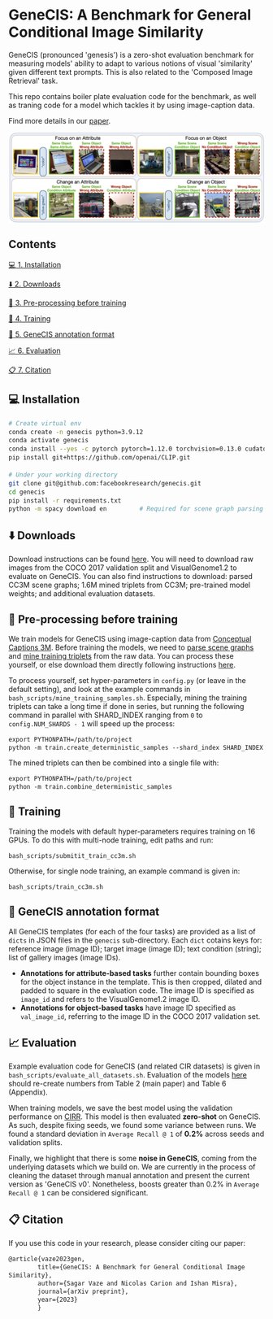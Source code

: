 # GeneCIS: A Benchmark for General Conditional Image Similarity

GeneCIS (pronounced 'genesis') is a zero-shot evaluation benchmark for measuring models' ability to adapt to various notions of visual 'similarity' given different text prompts. This is also related to the 'Composed Image Retrieval' task.

This repo contains boiler plate evaluation code for the benchmark, as well as traning code for a model which tackles it by using image-caption data.

Find more details in our [paper](TODO).

<p align="center"> <img src='assets/genecis_examples.png' align="center" > </p>

## Contents
[:computer: 1. Installation](#install)

[:arrow_down: 2. Downloads](#downloads)

[:notebook_with_decorative_cover: 3. Pre-processing before training](#preproc)

[:train: 4. Training](#training)

[:closed_book: 5. GeneCIS annotation format](#annots)

[:chart_with_upwards_trend: 6. Evaluation](#eval)

[:clipboard: 7. Citation](#cite)

## <a name="install"/> :computer: Installation

```bash
# Create virtual env 
conda create -n genecis python=3.9.12
conda activate genecis
conda install --yes -c pytorch pytorch=1.12.0 torchvision=0.13.0 cudatoolkit=11.3.1     # Change toolkit version if necessary
pip install git+https://github.com/openai/CLIP.git

# Under your working directory
git clone git@github.com:facebookresearch/genecis.git
cd genecis
pip install -r requirements.txt
python -m spacy download en         # Required for scene graph parsing
```
## <a name="downloads"/> :arrow_down: Downloads

Download instructions can be found [here](/DOWNLOAD.md). You will need to download raw images from the COCO 2017 validation split and VisualGenome1.2 to evaluate on GeneCIS.
You can also find instructions to download: parsed CC3M scene graphs; 1.6M mined triplets from CC3M; pre-trained model weights; and additional evaluation datasets.

## <a name="preproc"/> :notebook_with_decorative_cover: Pre-processing before training

We train models for GeneCIS using image-caption data from [Conceptual Captions 3M](https://ai.google.com/research/ConceptualCaptions/download). 
Before training the models, we need to [parse scene graphs](train/extract_scene_graphs.py) and [mine training triplets](train/create_deterministic_samples.py) from the raw data. 
You can process these yourself, or else download them directly following instructions [here](/DOWNLOAD.md). 

To process yourself, set hyper-parameters in ```config.py``` (or leave in the default setting), and look at the example commands in ```bash_scripts/mine_training_samples.sh```.
Especially, mining the training triplets can take a long time if done in series, but running the following command in parallel with SHARD_INDEX ranging from ```0``` to ```config.NUM_SHARDS - 1``` will speed up the process:
```
export PYTHONPATH=/path/to/project
python -m train.create_deterministic_samples --shard_index SHARD_INDEX
```

The mined triplets can then be combined into a single file with: 

```
export PYTHONPATH=/path/to/project
python -m train.combine_deterministic_samples
```

## <a name="training"/> :train: Training

Training the models with default hyper-parameters requires training on 16 GPUs. To do this with multi-node training, edit paths and run: 

```
bash_scripts/submitit_train_cc3m.sh
```

Otherwise, for single node training, an example command is given in:

```
bash_scripts/train_cc3m.sh
```

## <a name="annots"/> :closed_book: GeneCIS annotation format

All GeneCIS templates (for each of the four tasks) are provided as a list of ```dicts``` in JSON files in the ```genecis``` sub-directory. Each ```dict``` cotains keys for: reference image (image ID); target image (image ID); text condition (string); list of gallery images (image IDs).

* **Annotations for attribute-based tasks** further contain bounding boxes for the object instance in the template. This is then cropped, dilated and padded to square in the evaluation code. The image ID is specified as ```image_id``` and refers to the VisualGenome1.2 image ID.
* **Annotations for object-based tasks** have image ID specified as ```val_image_id```, referring to the image ID in the COCO 2017 validation set.


## <a name="eval"/> :chart_with_upwards_trend: Evaluation

Example evaluation code for GeneCIS (and related CIR datasets) is given in ```bash_scripts/evaluate_all_datasets.sh```.
Evaluation of the models [here](/DOWNLOAD.md) should re-create numbers from Table 2 (main paper) and Table 6 (Appendix).

When training models, we save the best model using the validation performance on [CIRR](https://github.com/Cuberick-Orion/CIRR). This model is then evaluated **zero-shot** on GeneCIS. As such, despite fixing seeds, we found some variance between runs. We found a standard deviation in ```Average Recall @ 1``` of **0.2%** across seeds and validation splits. 

Finally, we highlight that there is some **noise in GeneCIS**, coming from the underlying datasets which we build on.
We are currently in the process of cleaning the dataset through manual annotation and present the current version as 'GeneCIS v0'. 
Nonetheless, boosts greater than 0.2% in ```Average Recall @ 1``` can be considered significant.

## <a name="cite"/> :clipboard: Citation

If you use this code in your research, please consider citing our paper:
```
@article{vaze2023gen,
        title={GeneCIS: A Benchmark for General Conditional Image Similarity},
        author={Sagar Vaze and Nicolas Carion and Ishan Misra},
        journal={arXiv preprint},
        year={2023}
        }
```